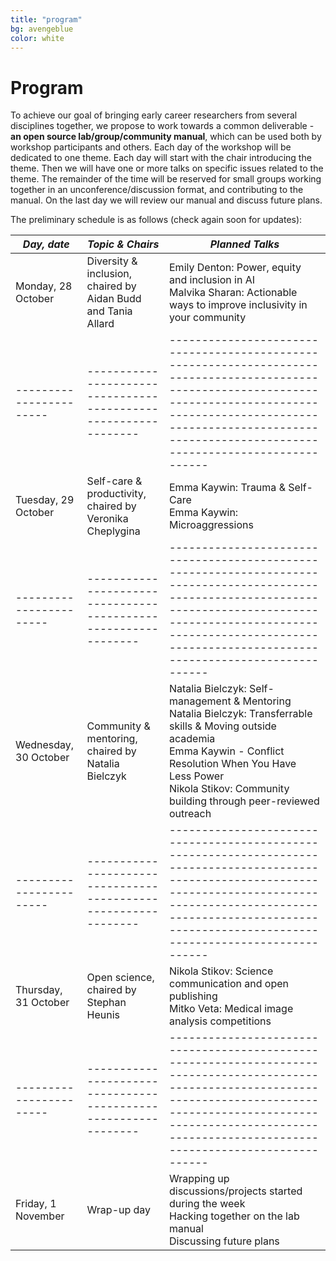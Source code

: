 ```yaml
---
title: "program"
bg: avengeblue
color: white
---
```


<a id="program"></a>

# Program

To achieve our goal of bringing early career researchers from several disciplines together, we propose to work towards a common deliverable - **an open source lab/group/community manual**, which can be used both by workshop participants and others. Each day of the workshop will be dedicated to one theme. Each day will start with the chair introducing the theme. Then we will have one or more talks on specific issues related to the theme. The remainder of the time will be reserved for small groups working together in an unconference/discussion format, and contributing to the manual. On the last day we will review our manual and discuss future plans. 

The preliminary schedule is as follows (check again soon for updates):

| *Day, date*             | *Topic & Chairs*                                                | *Planned Talks*                                                                                                                                                                                                                              |
|-----------------------|---------------------------------------------------------------|--------------------------------------------------------------------------------------------------------------------------------------------------------------------------------------------------------------------------------------------|
| Monday, 28 October    | Diversity & inclusion, chaired by Aidan Budd and Tania Allard | Emily Denton: Power, equity and inclusion in AI<br>Malvika Sharan: Actionable ways to improve inclusivity in your community<br>                                                                                                                   |
|-----------------------|---------------------------------------------------------------|--------------------------------------------------------------------------------------------------------------------------------------------------------------------------------------------------------------------------------------------|
| Tuesday, 29 October   | Self-care & productivity, chaired by Veronika Cheplygina      | Emma Kaywin: Trauma & Self-Care<br>Emma Kaywin: Microaggressions<br>                                                                                                                                                                              |
|-----------------------|---------------------------------------------------------------|--------------------------------------------------------------------------------------------------------------------------------------------------------------------------------------------------------------------------------------------|
| Wednesday, 30 October | Community & mentoring, chaired by Natalia Bielczyk            | Natalia Bielczyk: Self-management & Mentoring<br>Natalia Bielczyk: Transferrable skills & Moving outside academia<br>Emma Kaywin - Conflict Resolution When You Have Less Power<br>Nikola Stikov: Community building through peer-reviewed outreach<br> |
|-----------------------|---------------------------------------------------------------|--------------------------------------------------------------------------------------------------------------------------------------------------------------------------------------------------------------------------------------------|
| Thursday, 31 October  | Open science, chaired by Stephan Heunis                       | Nikola Stikov: Science communication and open publishing<br>Mitko Veta: Medical image analysis competitions<br>                                                                                                                                   |
|-----------------------|---------------------------------------------------------------|--------------------------------------------------------------------------------------------------------------------------------------------------------------------------------------------------------------------------------------------|
| Friday, 1 November    | Wrap-up day                                                   | Wrapping up discussions/projects started during the week<br>Hacking together on the lab manual<br>Discussing future plans<br>                                                                                                                        |

<!--
<table>
  <tbody>
    <tr>
      <th>Day, date</th>
      <th>Topic & Chairs</th>
      <th>Planned Talks</th>
    </tr>
    <tr>
      <td>Monday, 28 October</td>
      <td>Diversity & inclusion, chaired by Aidan Budd and Tania Allard</td>
      <td>
      	<ul>
          <li>Emily Denton: Power, equity and inclusion in AI</li>
          <li>Malvika Sharan: Actionable ways to improve inclusivity in your community</li>
        </ul>
      </td>
    </tr>
    <tr>
      <td>Tuesday, 29 October</td>
      <td>Self-care & productivity, chaired by Veronika Cheplygina</td>
      <td>
      	<ul>
          <li>Emma Kaywin: Trauma & Self-Care</li>
          <li>Emma Kaywin: Microaggressions</li>
        </ul>
      </td>
    </tr>
    <tr>
      <td>Wednesday, 30 October</td>
      <td>Community & mentoring, chaired by Natalia Bielczyk</td>
      <td>
      	<ul>
          <li>Natalia Bielczyk: Self-management & Mentoring</li>
          <li>Natalia Bielczyk: Transferrable skills & Moving outside academia</li>
          <li>Emma Kaywin - Conflict Resolution When You Have Less Power</li>
          <li>Nikola Stikov: Community building through peer-reviewed outreach</li>
        </ul>
      </td>
    </tr>
    <tr>
      <td>Thursday, 31 October</td>
      <td>Open science, chaired by Stephan Heunis</td>
      <td>
      	<ul>
          <li>Nikola Stikov: Science communication and open publishing</li>
          <li>Mitko Veta: Medical image analysis competitions</li>
        </ul>
      </td>
    </tr>
    <tr>
      <td>Friday, 1 November</td>
      <td>Wrap-up day</td>
      <td>
      	<ul>
          <li>Wrapping up discussions/projects started during the week</li>
          <li>Hacking together on the lab manual</li>
          <li>Discussing future plans</li>
        </ul>
      </td>
    </tr>
  </tbody>
</table>
-->

